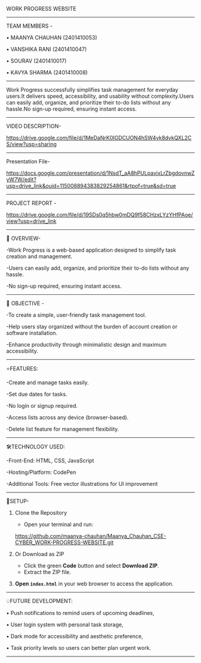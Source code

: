 WORK PROGRESS WEBSITE
___________________________________________________________________________________________________________________________________________________________________________________________________
TEAM MEMBERS -

   •	MAANYA CHAUHAN (2401410053)
   
   •	VANSHIKA RANI (2401410047)
   
   •	SOURAV         (2401410017)
   
   •	KAVYA SHARMA    (2401410008)
__________________________________________________________________________________________________________________________________________________________________________________________________
Work Progress successfully simplifies task management for everyday users.It delivers speed, accessibility, and usability without complexity.Users can easily add, organize, and prioritize their to-do lists without any hassle.No sign-up required, ensuring instant access.

_________________________________________________________________________________________________________________________________________________________________________________________________
VIDEO DESCRIPTION-

https://drive.google.com/file/d/1MeDaNrK0IGDCUON4hSW4yk8dvkQXL2CS/view?usp=sharing
__________________________________________________________________________________________________________________________________________________________________________________________________
Presentation File-

https://docs.google.com/presentation/d/1NsdT_aA8hPULpavixLrZbgdovnwZyW7W/edit?usp=drive_link&ouid=115008894383829254861&rtpof=true&sd=true
__________________________________________________________________________________________________________________________________________________________________________________________________
PROJECT REPORT -

https://drive.google.com/file/d/19SDs0q5hbw0mDQ9f58CHzxLYzYHfPAoe/view?usp=drive_link
___________________________________________________________________________________________________________________________________________________________________________________________________
🚀 OVERVIEW-

-Work Progress is a web-based application designed to simplify task creation and management.

-Users can easily add, organize, and prioritize their to-do lists without any hassle.

-No sign-up required, ensuring instant access.
___________________________________________________________________________________________________________________________________________________________________________________________________
🎯 OBJECTIVE -

-To create a simple, user-friendly task management tool.

-Help users stay organized without the burden of account creation or software installation.


-Enhance productivity through minimalistic design and maximum accessibility.
___________________________________________________________________________________________________________________________________________________________________________________________________
⭐FEATURES:

 -Create and manage tasks easily.

-Set due dates for tasks.

-No login or signup required.

-Access lists across any device (browser-based).

-Delete list feature for management flexibility.
__________________________________________________________________________________________________________________________________________________________________________________________________
🛠️TECHNOLOGY USED:

-Front-End: HTML, CSS, JavaScript

-Hosting/Platform: CodePen

-Additional Tools: Free vector illustrations for UI improvement

__________________________________________________________________________________________________________________________________________________________________________________________________
📁SETUP-

1. Clone the Repository
   - Open your terminal and run:
   
    https://github.com/maanya-chauhan/Maanya_Chauhan_CSE-CYBER_WORK-PROGRESS-WEBSITE.git
   
2. Or Download as ZIP
   - Click the green **Code** button and select **Download ZIP**.
   - Extract the ZIP file.

3. **Open `index.html`** in your web browser to  access the application.
__________________________________________________________________________________________________________________________________________________________________________________________________
💡FUTURE DEVELOPMENT:

•	Push notifications to remind users of upcoming deadlines,

•	User login system with personal task storage,

•	Dark mode for accessibility and aesthetic preference,

•	Task priority levels so users can better plan urgent work.
__________________________________________________________________________________________________________________________________________________________________________________________________


















